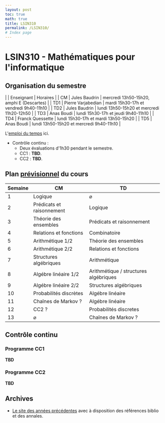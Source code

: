 ```yaml
---
layout: post
toc: true
math: true
title: LSIN310
permalink: /LSIN310/
# Index page
---
```

# LSIN310 - Mathématiques pour l'informatique

## Organisation du semestre

|     | Enseignant         | Horaires                                  |
| CM  | Jules Baudrin      | mercredi 13h50-15h20, amphi E (Descartes) |
| TD1 | Pierre Varjabedian | mardi 15h30-17h et vendredi 9h40-11h10    |
| TD2 | Jules Baudrin      | lundi 13h50-15h20 et mercredi 11h20-12h50 |
| TD3 | Anas Boudi         | lundi 15h30-17h et jeudi 9h40-11h10       |
| TD4 | Franck Quessette   | lundi 15h30-17h et mardi 13h50-15h20      |
| TD5 | Anas Boudi         | lundi 13h50-15h20 et mercredi 9h40-11h10  |


L'[emploi du temps](https://edt.uvsq.fr/cal?vt=agendaWeek&et=module&fid0=LSIN310) ici.

- Contrôle continu : 
	- Deux évaluations d'1h30 pendant le semestre.
	- CC1 : **TBD**.
	- CC2 : **TBD**.

## Plan <ins>prévisionnel</ins> du cours

| Semaine |             CM            |                   TD                  |
|---------|---------------------------|---------------------------------------|
|       1 | Logique                   | $\varnothing$                         |
|       2 | Prédicats et raisonnement | Logique                               |
|       3 | Théorie des ensembles     | Prédicats et raisonnement             |
|       4 | Relations et fonctions    | Combinatoire                          |
|       5 | Arithmétique 1/2          | Théorie des ensembles                 |
|       6 | Arithmétique 2/2          | Relations et fonctions                |
|       7 | Structures algébriques    | Arithmétique                          |
|       8 | Algébre linéaire 1/2      | Arithmétique / structures algébriques |
|       9 | Algébre linéaire 2/2      | Structures algébriques                |
|      10 | Probabilités discrètes    | Algébre linéaire                      |
|      11 | Chaînes de Markov ?       | Algébre linéaire                      |
|      12 | CC2 ?                     | Probabilités discretes                |
|      13 | $\varnothing$             | Chaînes de Markov ?                   |

## Contrôle continu
### Programme CC1
**TBD**
### Programme CC2
**TBD**

## Archives
- [Le site des années précédentes](https://defeo.lu/in310/) avec à disposition des références biblio et des annales.